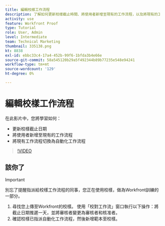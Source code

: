 ```yaml
---
title: 編輯校樣工作流程
description: 了解如何更新校樣截止時間、將使用者新增至現有的工作流程，以及將現有的工作流程切換至中的自動化工作流程 [!DNL  Workfront].
activity: use
feature: Workfront Proof
type: Tutorial
role: User, Admin
level: Intermediate
team: Technical Marketing
thumbnail: 335138.png
kt: 8838
exl-id: ebbc33c4-17a4-452b-99f6-1bfda3b4e66e
source-git-commit: 58a545120b29a5f492344b89b77235e548e94241
workflow-type: tm+mt
source-wordcount: '129'
ht-degree: 0%

---
```


# 編輯校樣工作流程

在此影片中，您將學習如何：

* 更新校樣截止日期
* 將使用者新增至現有的工作流程
* 將現有工作流程切換為自動化工作流程

>[!VIDEO](https://video.tv.adobe.com/v/335138/?quality=12)

## 該你了

>[!IMPORTANT]
>
>別忘了提醒指派給校樣工作流程的同事，您正在使用校樣，做為Workfront訓練的一部分。

1. 尋找您上傳至Workfront的校樣。 使用「校對工作流」窗口執行以下操作：將截止日期推遲一天，並將審核者變更為審核者和核准者。
1. 確認校樣已指派自動化工作流程，然後新增範本至校樣。



<!--
## Learn more
* Add stages and users to an automated workflow on a proof
* Convert a basic workflow to an automated workflow on a proof
* Create or edit an automated workflow for an existing proof
* Edit proof stages and reviewers
-->
